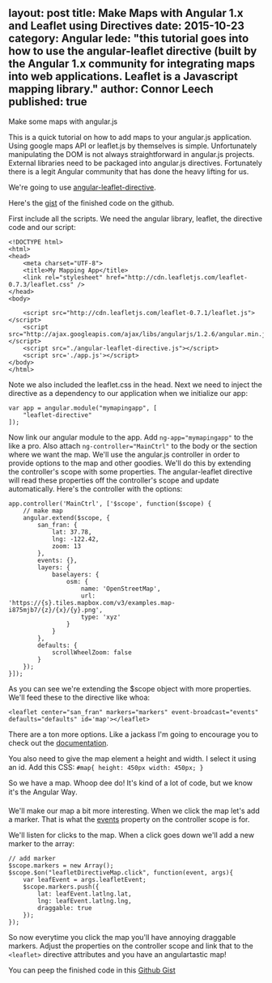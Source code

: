 layout: post
title: Make Maps with Angular 1.x and Leaflet using Directives
date: 2015-10-23
category: Angular
lede: "this tutorial goes into how to use the angular-leaflet directive (built by the Angular 1.x community for integrating maps into web applications. Leaflet is a Javascript mapping library."
author: Connor Leech
published: true
---

Make some maps with angular.js

This is a quick tutorial on how to add maps to your angular.js application. Using google maps API or leaflet.js by themselves is simple. Unfortunately manipulating the DOM is not always straightforward in angular.js projects. External libraries need to be packaged into angular.js directives. Fortunately there is a legit Angular community that has done the heavy lifting for us. 

We're going to use [angular-leaflet-directive](https://github.com/tombatossals/angular-leaflet-directive).

Here's the [gist](https://gist.github.com/jasonshark/a090c329185b94a19de2) of the finished code on the github.

First include all the scripts. We need the angular library, leaflet, the directive code and our script:

```
<!DOCTYPE html>
<html>
<head>
	<meta charset="UTF-8">
	<title>My Mapping App</title>
    <link rel="stylesheet" href="http://cdn.leafletjs.com/leaflet-0.7.3/leaflet.css" />
</head>
<body>

	<script src="http://cdn.leafletjs.com/leaflet-0.7.1/leaflet.js"></script>
	<script src="http://ajax.googleapis.com/ajax/libs/angularjs/1.2.6/angular.min.js"></script>
	<script src="./angular-leaflet-directive.js"></script>
	<script src='./app.js'></script>
</body>
</html>
```

Note we also included the leaflet.css in the head. Next we need to inject the directive as a dependency to our application when we initialize our app:

```
var app = angular.module("mymapingapp", [
    "leaflet-directive"
]);
```

Now link our angular module to the app. Add `ng-app="mymapingapp"` to the <html> like a pro. Also attach `ng-controller="MainCtrl"` to the body or the section where we want the map. We'll use the angular.js controller in order to provide options to the map and other goodies. We'll do this by extending the controller's scope with some properties. The angular-leaflet directive will read these properties off the controller's scope and update automatically. Here's the controller with the options:

```
app.controller('MainCtrl', ['$scope', function($scope) {
	// make map
    angular.extend($scope, {
        san_fran: {
            lat: 37.78,
            lng: -122.42,
            zoom: 13
        },
        events: {},
        layers: {
            baselayers: {
                osm: {
                    name: 'OpenStreetMap',
                    url: 'https://{s}.tiles.mapbox.com/v3/examples.map-i875mjb7/{z}/{x}/{y}.png',
                    type: 'xyz'
                }
            }
        },
        defaults: {
            scrollWheelZoom: false
        }
    });
}]);
```

As you can see we're extending the $scope object with more properties. We'll feed these to the directive like whoa:

```
<leaflet center="san_fran" markers="markers" event-broadcast="events" defaults="defaults" id='map'></leaflet>
```

There are a ton more options. Like a jackass I'm going to encourage you to check out the [documentation](http://tombatossals.github.io/angular-leaflet-directive/#!/).

You also need to give the map element a height and width. I select it using an id. Add this CSS: `#map{ height: 450px width: 450px; }`

So we have a map. Whoop dee do! It's kind of a lot of code, but we know it's the Angular Way&#0153;.

We'll make our map a bit more interesting. When we click the map let's add a marker. That is what the [events](http://tombatossals.github.io/angular-leaflet-directive/#!/examples/events) property on the controller scope is for.

We'll listen for clicks to the map. When a click goes down we'll add a new marker to the array:

```
// add marker
$scope.markers = new Array();
$scope.$on("leafletDirectiveMap.click", function(event, args){
    var leafEvent = args.leafletEvent;
    $scope.markers.push({
        lat: leafEvent.latlng.lat,
        lng: leafEvent.latlng.lng,
        draggable: true
    });
});
```

So now everytime you click the map you'll have annoying draggable markers. Adjust the properties on the controller scope and link that to the `<leaflet>` directive attributes and you have an angulartastic map!

You can peep the finished code in this [Github Gist](https://gist.github.com/jasonshark/a090c329185b94a19de2)